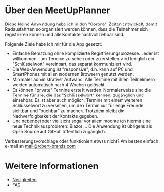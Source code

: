 # Über den MeetUpPlanner

Diese kleine Anwendung habe ich in den "Corona"-Zeiten entwickelt, damit Radausfahrten so organisiert werden können, dass die Teilnehmer sich registrieren können und alle Kontakte nachvollziehbar sind.

Folgende Ziele habe ich mir für die App gesetzt:
- Einfache Benutzung ohne komplizierte Registrierungsprozesse. Jeder ist willkommen - um Termine zu sehen oder zu erstellen wird lediglich ein "Schlüsselwort" vereinbart, das separat kommuniziert wird.
- Die Web-Anwendung ist "responsive", d.h. kann auf PC und SmartPhones mit allen modernen Browsern genutzt werden.
- Minimaler administrativer Aufwand: Alle Termine mit ihren Teilnehmern werden automatisch nach 4 Wochen gelöscht.
- Es können "private" Termine erstellt werden. Normalerweise sind die Termine für alle, die das "Schlüsselwort" kennen, zugänglich und einsehbar. Es ist aber auch möglich, Termine mit einem weiteren Schlüsselwort zu versehen, um den Termin nur für enge Freunde sichtbar und "buchbar" zu machen. Trotzdem bleibt die Nachverfolgbarkeit der Kontakte gegeben.
- Und nebenbei oder vielleicht sogar vor allem möchte ich hiermit eine neue Technik ausprobieren: Blazor ... Die Anwendung ist übrigens als Open Source auf GitHub öffentlich zugänglich.

Verbesserungsvorschläge oder funktioniert etwas nicht? Am besten einfach e-mail an [mail@robert-brands.com](mailto:mail@robert-bands.com)

# Weitere Informationen

- [Neuigkeiten](<news>)
- [FAQ](<faq>)


